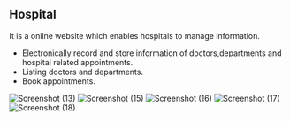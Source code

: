 ## Hospital
It is a online website which enables hospitals to manage information.
+ Electronically record and store information of doctors,departments and hospital related appointments.
+ Listing doctors and departments.
+ Book appointments.

![Screenshot (13)](https://user-images.githubusercontent.com/120037078/207917271-a46d47f9-5f9c-4f8a-b840-9b5c50bed9c0.png)
![Screenshot (15)](https://user-images.githubusercontent.com/120037078/207917327-b2daa051-0e45-442b-a89f-6b88787563f2.png)
![Screenshot (16)](https://user-images.githubusercontent.com/120037078/207917354-92593209-e1df-4dba-b599-9b410aa90227.png)
![Screenshot (17)](https://user-images.githubusercontent.com/120037078/207917381-a7f7e6e4-c1e6-4426-8ae3-405358f9f4ee.png)
![Screenshot (18)](https://user-images.githubusercontent.com/120037078/207917402-c6fdcabe-8727-47b6-9cdd-d7757f26b741.png)
